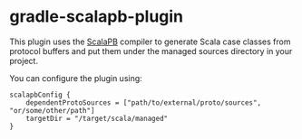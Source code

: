 gradle-scalapb-plugin
==================

This plugin uses the [ScalaPB](http://scalapb.github.io) compiler to generate Scala case classes from protocol buffers
 and put them under the managed sources directory in your project.

You can configure the plugin using: 

```
scalapbConfig {
    dependentProtoSources = ["path/to/external/proto/sources", "or/some/other/path"]
    targetDir = "/target/scala/managed"
}
```